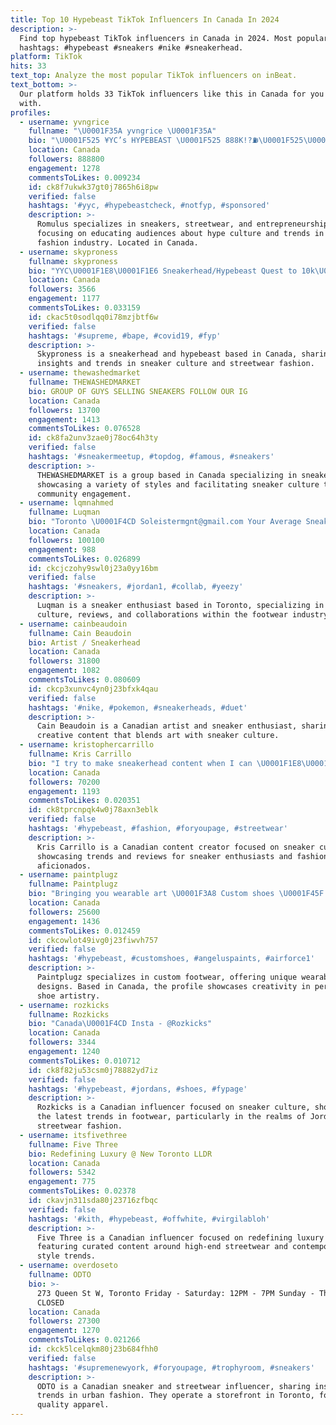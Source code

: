 ```yaml
---
title: Top 10 Hypebeast TikTok Influencers In Canada In 2024
description: >-
  Find top hypebeast TikTok influencers in Canada in 2024. Most popular
  hashtags: #hypebeast #sneakers #nike #sneakerhead.
platform: TikTok
hits: 33
text_top: Analyze the most popular TikTok influencers on inBeat.
text_bottom: >-
  Our platform holds 33 TikTok influencers like this in Canada for you to work
  with.
profiles:
  - username: yvngrice
    fullname: "\U0001F35A yvngrice \U0001F35A"
    bio: "\U0001F525 ¥YC’s HYPEBEAST \U0001F525 888K!?⛽\U0001F525\U0001F92F\U0001F64F | MISSION TO 1M ☝️\U0001F601 FOLLOWIN BACK ON IG \U0001F624"
    location: Canada
    followers: 888800
    engagement: 1278
    commentsToLikes: 0.009234
    id: ck8f7ukwk37gt0j7865h6i8pw
    verified: false
    hashtags: '#yyc, #hypebeastcheck, #notfyp, #sponsored'
    description: >-
      Romulus specializes in sneakers, streetwear, and entrepreneurship,
      focusing on educating audiences about hype culture and trends in the
      fashion industry. Located in Canada.
  - username: skyproness
    fullname: skyproness
    bio: "YYC\U0001F1E8\U0001F1E6 Sneakerhead/Hypebeast Quest to 10k\U0001F64F\U0001F3FB\U0001F64F\U0001F3FB"
    location: Canada
    followers: 3566
    engagement: 1177
    commentsToLikes: 0.033159
    id: ckac5t0sodlqq0i78mzjbtf6w
    verified: false
    hashtags: '#supreme, #bape, #covid19, #fyp'
    description: >-
      Skyproness is a sneakerhead and hypebeast based in Canada, sharing
      insights and trends in sneaker culture and streetwear fashion.
  - username: thewashedmarket
    fullname: THEWASHEDMARKET
    bio: GROUP OF GUYS SELLING SNEAKERS FOLLOW OUR IG
    location: Canada
    followers: 13700
    engagement: 1413
    commentsToLikes: 0.076528
    id: ck8fa2unv3zae0j78oc64h3ty
    verified: false
    hashtags: '#sneakermeetup, #topdog, #famous, #sneakers'
    description: >-
      THEWASHEDMARKET is a group based in Canada specializing in sneaker sales,
      showcasing a variety of styles and facilitating sneaker culture through
      community engagement.
  - username: lqmnahmed
    fullname: Luqman
    bio: "Toronto \U0001F4CD Soleistermgnt@gmail.com Your Average Sneaker Head \U0001F45F"
    location: Canada
    followers: 100100
    engagement: 988
    commentsToLikes: 0.026899
    id: ckcjczohy9swl0j23a0yy16bm
    verified: false
    hashtags: '#sneakers, #jordan1, #collab, #yeezy'
    description: >-
      Luqman is a sneaker enthusiast based in Toronto, specializing in sneaker
      culture, reviews, and collaborations within the footwear industry.
  - username: cainbeaudoin
    fullname: Cain Beaudoin
    bio: Artist / Sneakerhead
    location: Canada
    followers: 31800
    engagement: 1082
    commentsToLikes: 0.080609
    id: ckcp3xunvc4yn0j23bfxk4qau
    verified: false
    hashtags: '#nike, #pokemon, #sneakerheads, #duet'
    description: >-
      Cain Beaudoin is a Canadian artist and sneaker enthusiast, sharing
      creative content that blends art with sneaker culture.
  - username: kristophercarrillo
    fullname: Kris Carrillo
    bio: "I try to make sneakerhead content when I can \U0001F1E8\U0001F1E6\U0001F1F5\U0001F1ED ‘02 LLCB \U0001F54A✊\U0001F3FD"
    location: Canada
    followers: 70200
    engagement: 1193
    commentsToLikes: 0.020351
    id: ck8tprcnpqk4w0j78axn3eblk
    verified: false
    hashtags: '#hypebeast, #fashion, #foryoupage, #streetwear'
    description: >-
      Kris Carrillo is a Canadian content creator focused on sneaker culture,
      showcasing trends and reviews for sneaker enthusiasts and fashion
      aficionados.
  - username: paintplugz
    fullname: Paintplugz
    bio: "Bringing you wearable art \U0001F3A8 Custom shoes \U0001F45F Dm on IG to make a purchase!"
    location: Canada
    followers: 25600
    engagement: 1436
    commentsToLikes: 0.012459
    id: ckcowlot49ivg0j23fiwvh757
    verified: false
    hashtags: '#hypebeast, #customshoes, #angeluspaints, #airforce1'
    description: >-
      Paintplugz specializes in custom footwear, offering unique wearable art
      designs. Based in Canada, the profile showcases creativity in personalized
      shoe artistry.
  - username: rozkicks
    fullname: Rozkicks
    bio: "Canada\U0001F4CD Insta - @Rozkicks"
    location: Canada
    followers: 3344
    engagement: 1240
    commentsToLikes: 0.010712
    id: ck8f82ju53csm0j78882yd7iz
    verified: false
    hashtags: '#hypebeast, #jordans, #shoes, #fypage'
    description: >-
      Rozkicks is a Canadian influencer focused on sneaker culture, showcasing
      the latest trends in footwear, particularly in the realms of Jordans and
      streetwear fashion.
  - username: itsfivethree
    fullname: Five Three
    bio: Redefining Luxury @ New Toronto LLDR
    location: Canada
    followers: 5342
    engagement: 775
    commentsToLikes: 0.02378
    id: ckavjn311sda80j23716zfbqc
    verified: false
    hashtags: '#kith, #hypebeast, #offwhite, #virgilabloh'
    description: >-
      Five Three is a Canadian influencer focused on redefining luxury fashion,
      featuring curated content around high-end streetwear and contemporary
      style trends.
  - username: overdoseto
    fullname: ODTO
    bio: >-
      273 Queen St W, Toronto Friday - Saturday: 12PM - 7PM Sunday - Thursday:
      CLOSED
    location: Canada
    followers: 27300
    engagement: 1270
    commentsToLikes: 0.021266
    id: ckck5lcelqkm80j23b684fhh0
    verified: false
    hashtags: '#supremenewyork, #foryoupage, #trophyroom, #sneakers'
    description: >-
      ODTO is a Canadian sneaker and streetwear influencer, sharing insights and
      trends in urban fashion. They operate a storefront in Toronto, focused on
      quality apparel.
---
```


